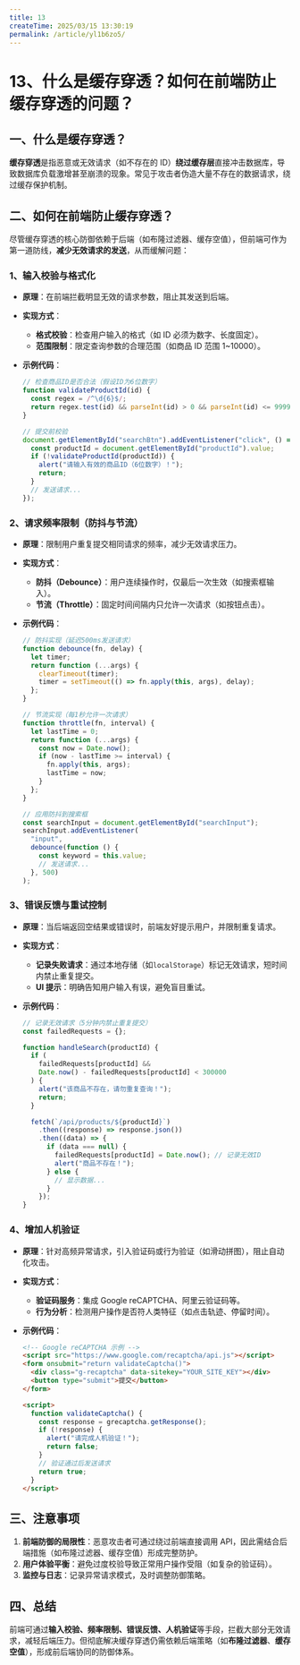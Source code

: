 ```yaml
---
title: 13
createTime: 2025/03/15 13:30:19
permalink: /article/yl1b6zo5/
---
```

# 13、什么是缓存穿透？如何在前端防止缓存穿透的问题？

## 一、什么是缓存穿透？

**缓存穿透**是指恶意或无效请求（如不存在的 ID）**绕过缓存层**直接冲击数据库，导致数据库负载激增甚至崩溃的现象。常见于攻击者伪造大量不存在的数据请求，绕过缓存保护机制。

## 二、如何在前端防止缓存穿透？

尽管缓存穿透的核心防御依赖于后端（如布隆过滤器、缓存空值），但前端可作为第一道防线，**减少无效请求的发送**，从而缓解问题：

### 1、输入校验与格式化

- **原理**：在前端拦截明显无效的请求参数，阻止其发送到后端。
- **实现方式**：
  - **格式校验**：检查用户输入的格式（如 ID 必须为数字、长度固定）。
  - **范围限制**：限定查询参数的合理范围（如商品 ID 范围 1~10000）。
- **示例代码**：

  ```javascript
  // 检查商品ID是否合法（假设ID为6位数字）
  function validateProductId(id) {
    const regex = /^\d{6}$/;
    return regex.test(id) && parseInt(id) > 0 && parseInt(id) <= 999999;
  }

  // 提交前校验
  document.getElementById("searchBtn").addEventListener("click", () => {
    const productId = document.getElementById("productId").value;
    if (!validateProductId(productId)) {
      alert("请输入有效的商品ID（6位数字）！");
      return;
    }
    // 发送请求...
  });
  ```

### 2、请求频率限制（防抖与节流）

- **原理**：限制用户重复提交相同请求的频率，减少无效请求压力。
- **实现方式**：
  - **防抖（Debounce）**：用户连续操作时，仅最后一次生效（如搜索框输入）。
  - **节流（Throttle）**：固定时间间隔内只允许一次请求（如按钮点击）。
- **示例代码**：

  ```javascript
  // 防抖实现（延迟500ms发送请求）
  function debounce(fn, delay) {
    let timer;
    return function (...args) {
      clearTimeout(timer);
      timer = setTimeout(() => fn.apply(this, args), delay);
    };
  }

  // 节流实现（每1秒允许一次请求）
  function throttle(fn, interval) {
    let lastTime = 0;
    return function (...args) {
      const now = Date.now();
      if (now - lastTime >= interval) {
        fn.apply(this, args);
        lastTime = now;
      }
    };
  }

  // 应用防抖到搜索框
  const searchInput = document.getElementById("searchInput");
  searchInput.addEventListener(
    "input",
    debounce(function () {
      const keyword = this.value;
      // 发送请求...
    }, 500)
  );
  ```

### 3、错误反馈与重试控制

- **原理**：当后端返回空结果或错误时，前端友好提示用户，并限制重复请求。
- **实现方式**：
  - **记录失败请求**：通过本地存储（如`localStorage`）标记无效请求，短时间内禁止重复提交。
  - **UI 提示**：明确告知用户输入有误，避免盲目重试。
- **示例代码**：

  ```javascript
  // 记录无效请求（5分钟内禁止重复提交）
  const failedRequests = {};

  function handleSearch(productId) {
    if (
      failedRequests[productId] &&
      Date.now() - failedRequests[productId] < 300000
    ) {
      alert("该商品不存在，请勿重复查询！");
      return;
    }

    fetch(`/api/products/${productId}`)
      .then((response) => response.json())
      .then((data) => {
        if (data === null) {
          failedRequests[productId] = Date.now(); // 记录无效ID
          alert("商品不存在！");
        } else {
          // 显示数据...
        }
      });
  }
  ```

### 4、增加人机验证

- **原理**：针对高频异常请求，引入验证码或行为验证（如滑动拼图），阻止自动化攻击。
- **实现方式**：
  - **验证码服务**：集成 Google reCAPTCHA、阿里云验证码等。
  - **行为分析**：检测用户操作是否符人类特征（如点击轨迹、停留时间）。
- **示例代码**：

  ```html
  <!-- Google reCAPTCHA 示例 -->
  <script src="https://www.google.com/recaptcha/api.js"></script>
  <form onsubmit="return validateCaptcha()">
    <div class="g-recaptcha" data-sitekey="YOUR_SITE_KEY"></div>
    <button type="submit">提交</button>
  </form>

  <script>
    function validateCaptcha() {
      const response = grecaptcha.getResponse();
      if (!response) {
        alert("请完成人机验证！");
        return false;
      }
      // 验证通过后发送请求
      return true;
    }
  </script>
  ```

## 三、注意事项

1. **前端防御的局限性**：恶意攻击者可通过绕过前端直接调用 API，因此需结合后端措施（如布隆过滤器、缓存空值）形成完整防护。
2. **用户体验平衡**：避免过度校验导致正常用户操作受阻（如复杂的验证码）。
3. **监控与日志**：记录异常请求模式，及时调整防御策略。

## 四、总结

前端可通过**输入校验、频率限制、错误反馈、人机验证**等手段，拦截大部分无效请求，减轻后端压力。但彻底解决缓存穿透仍需依赖后端策略（如**布隆过滤器**、**缓存空值**），形成前后端协同的防御体系。
